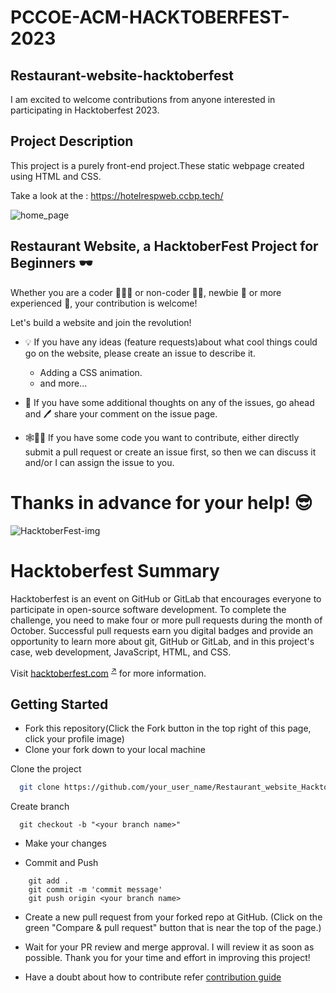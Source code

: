 # PCCOE-ACM-HACKTOBERFEST-2023
## Restaurant-website-hacktoberfest
I am excited to welcome contributions from anyone interested in participating in Hacktoberfest 2023.

## Project Description

This project is a purely front-end project.These static webpage created using HTML and CSS.

Take a look at the :  https://hotelrespweb.ccbp.tech/


![home_page](https://res.cloudinary.com/dbrenasbt/image/upload/v1697315926/home_page_qm2rdi.png)

## Restaurant Website, a HacktoberFest Project for Beginners 🕶️
Whether you are a coder 👨🏾‍💻 or non-coder 👩‍🎨, newbie 👶 or more experienced 👴, your contribution is welcome!

Let's build a website and join the revolution! 
- 💡 If you have any ideas (feature requests)about what cool things could go on the website, please create an issue to describe it.
  - Adding a CSS animation.
  - and more...

- 📢 If you have some additional thoughts on any of the issues, go ahead and 🖊 share your comment on the issue page.

- 🕸🧑‍💻 If you have some code you want to contribute, either directly submit a pull request or create an issue first, so then we can discuss it and/or I can assign the issue to you.

# Thanks in advance for your help! 😎 
![HacktoberFest-img](https://imgs.search.brave.com/vBEPaEUeN06tzvPdpGjoCeabCuZdaf4eMq7VftbKttE/rs:fit:860:0:0/g:ce/aHR0cHM6Ly9kb2lt/YWdlcy5ueWMzLmNk/bi5kaWdpdGFsb2Nl/YW5zcGFjZXMuY29t/LzAwMkJsb2cvMTEw/MHg2NDAlMjBIYWNr/dG9iZXIlMjBmZXN0/JTIwaGVhZGVyLnBu/Zw)

# Hacktoberfest Summary
Hacktoberfest is an event on GitHub or GitLab that encourages everyone to participate in open-source software development. To complete the challenge, you need to make four or more pull requests during the month of October. Successful pull requests earn you digital badges and provide an opportunity to learn more about git, GitHub or GitLab, and in this project's case, web development, JavaScript, HTML, and CSS.



Visit [hacktoberfest.com](hacktoberfest.com
) <sup>[↗](https://github.com)</sup> for more information.


## Getting Started
- Fork this repository(Click the Fork button in the top right of this page, click your profile image)
- Clone your fork down to your local machine





Clone the project

```bash
  git clone https://github.com/your_user_name/Restaurant_website_HacktoberFest.git
```

Create branch
```
  git checkout -b "<your branch name>"
```

- Make your changes

- Commit and Push

```
    git add .
    git commit -m 'commit message'
    git push origin <your branch name>
```
- Create a new pull request from your forked repo at GitHub. (Click on the green "Compare & pull request" button that is near the top of the page.)
- Wait for your PR review and merge approval. I will review it as soon as possible. Thank you for your time and effort in improving this project!


- Have a doubt about how to contribute refer [contribution guide](https://github.com/HrutvikKhatkar/Restaurant_website_HacktoberFest/blob/main/CONTRIBUTING.md)

